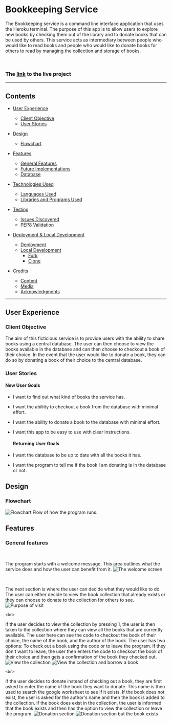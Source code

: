 # Bookkeeping Service

The Bookkeeping service is a command line interface application that uses the Heroku terminal. The purpose of this app is to allow users to explore new books by checking them out of the library and to donate books that can be used by others. This service acts as intermediary between people who would like to read books and people who would like to donate books for others to read by managing the collection and storage of books.   

<!-- ![The landing page on different devices]() -->

<br>

### The [link](https://bookkeeping.herokuapp.com/) to the live project 
---
## Contents
* [User Experience](#user-experience)
  * [Client Objective](#client-objective)
  * [User Stories](#user-stories)

* [Design](#design)
  * [Flowchart](#flowchart)

* [Features](#features)
  * [General Features](#general-features)
  * [Future Implementations](#future-implementations)
  * [Database](#database)

* [Technologies Used](#technologies-used)
  * [Languages Used](#languages-used)
  * [Libraries and Programs Used](#libraries-and-programs-used)

* [Testing](#testing)
  * [Issues Discovered](#issues-discovered)
  * [PEP8 Validation](#pep8-validation)

* [Deployment & Local Development](#deployment--local-development)
  * [Deployment](#deployment)
  * [Local Development](#local-development)
    * [Fork](#fork)
    * [Clone](#clone)

* [Credits](#credits)
  * [Content](#content)
  * [Media](#media)
  * [Acknowledgments](#acknowledgments)
------

## User Experience
  ### Client Objective
  The aim of this ficticious service is to provide users with the ability to share books using a central database. The user can then choose to view the books available in the database and can then choose to checkout a book of their choice. In the event that the user would like to donate a book, they can do so by donating a book of their choice to the central database. 

  ### User Stories
  #### New User Goals
  * I want to find out what kind of books the service has.
  * I want the abiliity to checkout a book from the database with minimal effort.
  * I want the ability to donate a book to the database with minimal effort. 
  * I want this app to be easy to use with clear instructions. 

    #### Returning User Goals 
  * I want the database to be up to date with all the books it has.
  * I want the program to tell me if the book I am donating is in the database or not.

  ## Design 
  ### Flowchart
  ![Flowchart](/readme-images/bookkeeping.drawio%20.png)
  Flow of how the program runs.

  ## Features 
  ### General features 
  <br>

   The program starts with a welcome message. This area outlines what the service does and how the user can benefit from it. 
  ![The welcome screen](/readme-images/welcome-screen.png)

  <br>

  The next section is where the user can decide what they would like to do. The user can either decide to view the book collection that already exists or they can choose to donate to the collection for others to see. 
  ![Purpose of visit](/readme-images/purpose.png)

    <br>

  If the user decides to view the collection by pressing 1, the user is then taken to the collection where they can view all the books that are currently available. The user here can see the code to checkout the book of their choice, the name of the book, and the author of the book. The user has two options: To check out a book using the code or to leave the program. If they don't want to leave, the user then enters the code to checkout the book of their choice and then gets a confirmation of the book they checked out.
  ![View the collection](/readme-images/collection.png)
  ![View the collection and borrow a book](/readme-images/checkout.png)

    <br>

  If the user decides to donate instead of checking out a book, they are first asked to enter the name of the book they want to donate. This name is then used to search the google worksheet to see if it exists. If the book does not exist, the user is asked for the author's name and then the book is added to the collection. If the book does exist in the collection, the user is informed that the book exists and then has the option to view the collection or leave the program.
  ![Donation section](/readme-images/donation.png)
  ![Donation section but the book exists](/readme-images/donation-exists.png)


  












  

 